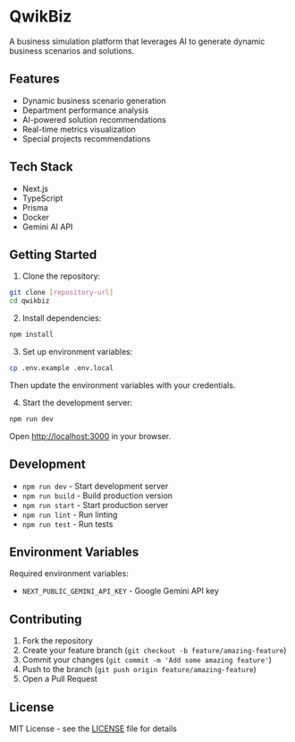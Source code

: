 # QwikBiz

A business simulation platform that leverages AI to generate dynamic business scenarios and solutions.

## Features

- Dynamic business scenario generation
- Department performance analysis
- AI-powered solution recommendations
- Real-time metrics visualization
- Special projects recommendations

## Tech Stack

- Next.js
- TypeScript
- Prisma
- Docker
- Gemini AI API

## Getting Started

1. Clone the repository:
```bash
git clone [repository-url]
cd qwikbiz
```

2. Install dependencies:
```bash
npm install
```

3. Set up environment variables:
```bash
cp .env.example .env.local
```
Then update the environment variables with your credentials.

4. Start the development server:
```bash
npm run dev
```

Open [http://localhost:3000](http://localhost:3000) in your browser.

## Development

- `npm run dev` - Start development server
- `npm run build` - Build production version
- `npm run start` - Start production server
- `npm run lint` - Run linting
- `npm run test` - Run tests

## Environment Variables

Required environment variables:
- `NEXT_PUBLIC_GEMINI_API_KEY` - Google Gemini API key

## Contributing

1. Fork the repository
2. Create your feature branch (`git checkout -b feature/amazing-feature`)
3. Commit your changes (`git commit -m 'Add some amazing feature'`)
4. Push to the branch (`git push origin feature/amazing-feature`)
5. Open a Pull Request

## License

MIT License - see the [LICENSE](LICENSE) file for details
